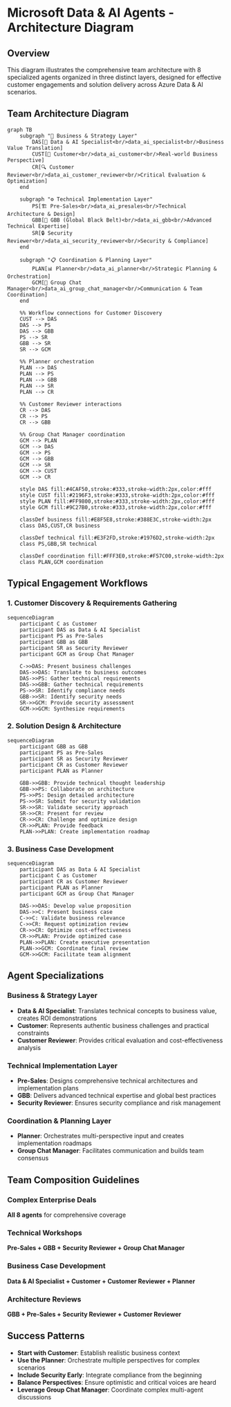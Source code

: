 # Microsoft Data & AI Agents - Architecture Diagram

## Overview
This diagram illustrates the comprehensive team architecture with 8 specialized agents organized in three distinct layers, designed for effective customer engagements and solution delivery across Azure Data & AI scenarios.

## Team Architecture Diagram

```mermaid
graph TB
    subgraph "👥 Business & Strategy Layer"
        DAS[💼 Data & AI Specialist<br/>data_ai_specialist<br/>Business Value Translation]
        CUST[🏢 Customer<br/>data_ai_customer<br/>Real-world Business Perspective]
        CR[🔍 Customer Reviewer<br/>data_ai_customer_reviewer<br/>Critical Evaluation & Optimization]
    end
    
    subgraph "⚙️ Technical Implementation Layer"
        PS[🏗️ Pre-Sales<br/>data_ai_presales<br/>Technical Architecture & Design]
        GBB[🌟 GBB (Global Black Belt)<br/>data_ai_gbb<br/>Advanced Technical Expertise]
        SR[🔒 Security Reviewer<br/>data_ai_security_reviewer<br/>Security & Compliance]
    end
    
    subgraph "📋 Coordination & Planning Layer"
        PLAN[📊 Planner<br/>data_ai_planner<br/>Strategic Planning & Orchestration]
        GCM[💬 Group Chat Manager<br/>data_ai_group_chat_manager<br/>Communication & Team Coordination]
    end
    
    %% Workflow connections for Customer Discovery
    CUST --> DAS
    DAS --> PS
    DAS --> GBB
    PS --> SR
    GBB --> SR
    SR --> GCM
    
    %% Planner orchestration
    PLAN --> DAS
    PLAN --> PS
    PLAN --> GBB
    PLAN --> SR
    PLAN --> CR
    
    %% Customer Reviewer interactions
    CR --> DAS
    CR --> PS
    CR --> GBB
    
    %% Group Chat Manager coordination
    GCM --> PLAN
    GCM --> DAS
    GCM --> PS
    GCM --> GBB
    GCM --> SR
    GCM --> CUST
    GCM --> CR
    
    style DAS fill:#4CAF50,stroke:#333,stroke-width:2px,color:#fff
    style CUST fill:#2196F3,stroke:#333,stroke-width:2px,color:#fff
    style PLAN fill:#FF9800,stroke:#333,stroke-width:2px,color:#fff
    style GCM fill:#9C27B0,stroke:#333,stroke-width:2px,color:#fff
    
    classDef business fill:#E8F5E8,stroke:#388E3C,stroke-width:2px
    class DAS,CUST,CR business
    
    classDef technical fill:#E3F2FD,stroke:#1976D2,stroke-width:2px
    class PS,GBB,SR technical
    
    classDef coordination fill:#FFF3E0,stroke:#F57C00,stroke-width:2px
    class PLAN,GCM coordination
```

## Typical Engagement Workflows

### 1. Customer Discovery & Requirements Gathering

```mermaid
sequenceDiagram
    participant C as Customer
    participant DAS as Data & AI Specialist
    participant PS as Pre-Sales
    participant GBB as GBB
    participant SR as Security Reviewer
    participant GCM as Group Chat Manager
    
    C->>DAS: Present business challenges
    DAS->>DAS: Translate to business outcomes
    DAS->>PS: Gather technical requirements
    DAS->>GBB: Gather technical requirements
    PS->>SR: Identify compliance needs
    GBB->>SR: Identify security needs
    SR->>GCM: Provide security assessment
    GCM->>GCM: Synthesize requirements
```

### 2. Solution Design & Architecture

```mermaid
sequenceDiagram
    participant GBB as GBB
    participant PS as Pre-Sales
    participant SR as Security Reviewer
    participant CR as Customer Reviewer
    participant PLAN as Planner
    
    GBB->>GBB: Provide technical thought leadership
    GBB->>PS: Collaborate on architecture
    PS->>PS: Design detailed architecture
    PS->>SR: Submit for security validation
    SR->>SR: Validate security approach
    SR->>CR: Present for review
    CR->>CR: Challenge and optimize design
    CR->>PLAN: Provide feedback
    PLAN->>PLAN: Create implementation roadmap
```

### 3. Business Case Development

```mermaid
sequenceDiagram
    participant DAS as Data & AI Specialist
    participant C as Customer
    participant CR as Customer Reviewer
    participant PLAN as Planner
    participant GCM as Group Chat Manager
    
    DAS->>DAS: Develop value proposition
    DAS->>C: Present business case
    C->>C: Validate business relevance
    C->>CR: Request optimization review
    CR->>CR: Optimize cost-effectiveness
    CR->>PLAN: Provide optimized case
    PLAN->>PLAN: Create executive presentation
    PLAN->>GCM: Coordinate final review
    GCM->>GCM: Facilitate team alignment
```

## Agent Specializations

### Business & Strategy Layer
- **Data & AI Specialist**: Translates technical concepts to business value, creates ROI demonstrations
- **Customer**: Represents authentic business challenges and practical constraints
- **Customer Reviewer**: Provides critical evaluation and cost-effectiveness analysis

### Technical Implementation Layer
- **Pre-Sales**: Designs comprehensive technical architectures and implementation plans
- **GBB**: Delivers advanced technical expertise and global best practices
- **Security Reviewer**: Ensures security compliance and risk management

### Coordination & Planning Layer
- **Planner**: Orchestrates multi-perspective input and creates implementation roadmaps
- **Group Chat Manager**: Facilitates communication and builds team consensus

## Team Composition Guidelines

### Complex Enterprise Deals
**All 8 agents** for comprehensive coverage

### Technical Workshops
**Pre-Sales + GBB + Security Reviewer + Group Chat Manager**

### Business Case Development
**Data & AI Specialist + Customer + Customer Reviewer + Planner**

### Architecture Reviews
**GBB + Pre-Sales + Security Reviewer + Customer Reviewer**

## Success Patterns
- **Start with Customer**: Establish realistic business context
- **Use the Planner**: Orchestrate multiple perspectives for complex scenarios
- **Include Security Early**: Integrate compliance from the beginning
- **Balance Perspectives**: Ensure optimistic and critical voices are heard
- **Leverage Group Chat Manager**: Coordinate complex multi-agent discussions